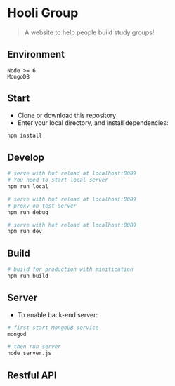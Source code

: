 # Hooli Group

> A website to help people build study groups!

## Environment

`Node >= 6`  
`MongoDB`

## Start

* Clone or download this repository
* Enter your local directory, and install dependencies:

```bash
npm install
```

## Develop

```bash
# serve with hot reload at localhost:8089
# You need to start local server
npm run local

# serve with hot reload at localhost:8089
# proxy on test server
npm run debug

# serve with hot reload at localhost:8089
npm run dev

```

## Build

```bash
# build for production with minification
npm run build
```

## Server

* To enable back-end server:

```bash
# first start MongoDB service
mongod
```

```bash
# then run server
node server.js
```

## Restful API




